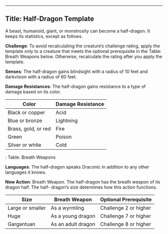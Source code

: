 -------------------------
Title: Half-Dragon Template
-------------------------


A beast, humanoid, giant, or monstrosity can become a half-dragon. It
keeps its statistics, except as follows.

**Challenge**: To avoid recalculating the creature’s challenge rating,
apply the template only to a creature that meets the optional
prerequisite in the Table: Breath Weapons below. Otherwise, recalculate
the rating after you apply the template.

**Senses**: The half-dragon gains blindsight with a radius of 10 feet
and darkvision with a radius of 60 feet.

**Damage Resistances**: The half-dragon gains resistance to a type of
damage based on its color.

  | Color                | Damage Resistance
  ---------------------|-------------------
  | Black or copper      | Acid
  | Blue or bronze       | Lightning
  | Brass, gold, or red  | Fire
  | Green                | Poison
  | Silver or white      | Cold

  : Table: Breath Weapons

**Languages**: The half-dragon speaks Draconic in addition to any other
languages it knows.

**New Action**: Breath Weapon. The half-dragon has the breath weapon of
its dragon half. The half- dragon’s size determines how this action
functions.

  | Size              | Breath Weapon       | Optional Prerequisite
  ------------------|--------------------|-----------------------
  | Large or smaller  | As a wyrmling       | Challenge 2 or higher
  | Huge              | As a young dragon   | Challenge 7 or higher
  | Gargantuan        | As an adult dragon  | Challenge 8 or higher

